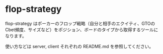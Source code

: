 # flop-strategy

flop-strategy はポーカーのフロップ戦略（自分と相手のエクイティ、GTOのCbet頻度、サイズなど）をポジション、ボードのタイプから取得するツールになります。

使い方などは server, client それぞれの README.md を参照してください。
